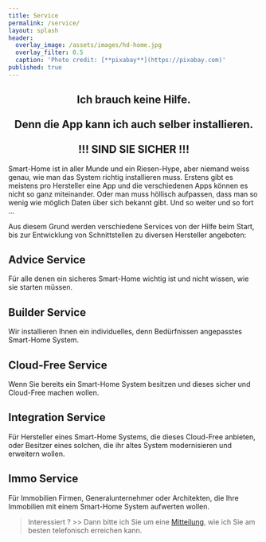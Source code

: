 ```yaml
---
title: Service
permalink: /service/
layout: splash
header:
  overlay_image: /assets/images/hd-home.jpg
  overlay_filter: 0.5
  caption: 'Photo credit: [**pixabay**](https://pixabay.com)'
published: true
---
```

<p></p>

## <center>Ich brauch keine Hilfe. </center><br><center>Denn die App kann ich auch selber installieren.</center><br><center>!!! SIND SIE SICHER !!!</center>

Smart-Home ist in aller Munde und ein Riesen-Hype, aber niemand weiss genau, wie man das System richtig installieren muss. Erstens gibt es meistens pro Hersteller eine App und die verschiedenen Apps können es nicht so ganz miteinander. Oder man muss höllisch aufpassen, dass man so wenig wie möglich Daten über sich bekannt gibt. Und so weiter und so fort ...

Aus diesem Grund werden verschiedene Services von der Hilfe beim Start, bis zur Entwicklung von Schnittstellen zu diversen Hersteller angeboten:

## Advice Service

Für alle denen ein sicheres Smart-Home wichtig ist und nicht wissen, wie sie starten müssen. 

## Builder Service

Wir installieren Ihnen ein individuelles, denn Bedürfnissen angepasstes Smart-Home System.

## Cloud-Free Service

Wenn Sie bereits ein Smart-Home System besitzen und dieses sicher und Cloud-Free machen wollen.

## Integration Service

Für Hersteller eines Smart-Home Systems, die dieses Cloud-Free anbieten, oder Besitzer eines solchen, die ihr altes System modernisieren und erweitern wollen.

## Immo Service

Für Immobilien Firmen, Generalunternehmer oder Architekten, die Ihre Immobilien mit einem Smart-Home System aufwerten wollen.

> Interessiert ? >> Dann bitte ich Sie um eine [Mitteilung](/contact), wie ich Sie am besten telefonisch erreichen kann.
